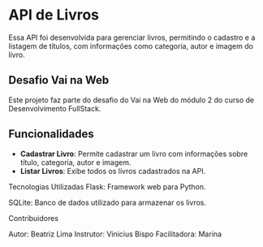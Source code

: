 # API de Livros

Essa API foi desenvolvida para gerenciar livros, permitindo o cadastro e a listagem de títulos, com informações como categoria, autor e imagem do livro.

## Desafio Vai na Web

Este projeto faz parte do desafio do Vai na Web do módulo 2 do curso de Desenvolvimento FullStack.

## Funcionalidades

- **Cadastrar Livro**: Permite cadastrar um livro com informações sobre título, categoria, autor e imagem.
- **Listar Livros**: Exibe todos os livros cadastrados na API.

Tecnologias Utilizadas
Flask: Framework web para Python.

SQLite: Banco de dados utilizado para armazenar os livros.

Contribuidores

Autor: Beatriz Lima
Instrutor: Vinicius Bispo
Facilitadora: Marina
